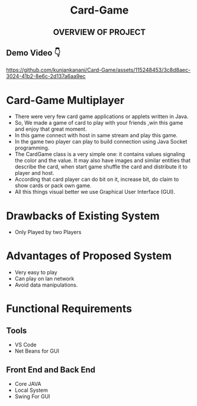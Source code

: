 <div align="center">
  <h1>Card-Game</h1>
 
  <h2>OVERVIEW OF PROJECT</h2>
</div>

## Demo Video 👇 <br>


https://github.com/kunjankanani/Card-Game/assets/115248453/3c8d8aec-3024-41b2-8e6c-2d137a6aa9ec



# Card-Game Multiplayer

-	There were very few card game applications or applets written in Java.
-	So, We  made a game of card to play with your friends ,win this game and enjoy that great moment. 
-	In this game connect with host in same stream and play this game.
-	In the game two player can play to build connection using Java Socket programming.
-	The CardGame class is a very simple one: it contains values signaling the color and the value. It may also have images and similar entities that describe the card, when start game shuffle the card and distribute it to player and host.
-	According that card player can do bit on it, increase bit, do claim to show cards or pack own game.
-	All this things visual better we use Graphical User Interface (GUI).



# Drawbacks of Existing System

-	Only  Played by two Players


# Advantages of Proposed System

-	Very easy to play
-	Can play on lan network
-	Avoid data manipulations.
 
# Functional Requirements

## Tools
-	VS Code
-	Net Beans for GUI


## Front End and Back End
-	Core JAVA
-	Local System
-	Swing For GUI

